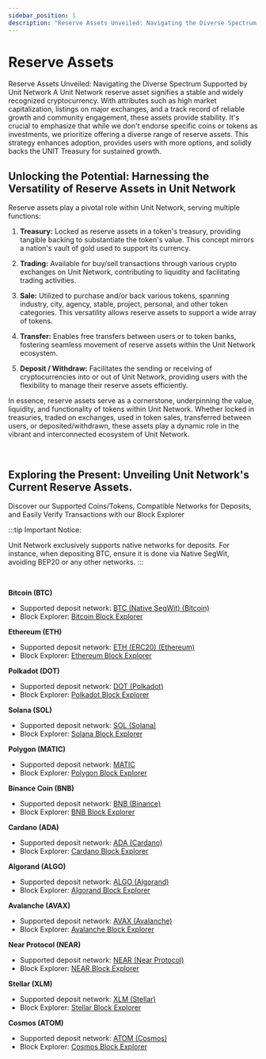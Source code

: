 ```yaml
---
sidebar_position: 1
description: "Reserve Assets Unveiled: Navigating the Diverse Spectrum Supported by Unit Network"
---
```


# Reserve Assets

Reserve Assets Unveiled: Navigating the Diverse Spectrum Supported by Unit Network
A Unit Network reserve asset signifies a stable and widely recognized cryptocurrency. With attributes such as high market capitalization, listings on major exchanges, and a track record of reliable growth and community engagement, these assets provide stability.
It's crucial to emphasize that while we don't endorse specific coins or tokens as investments, we prioritize offering a diverse range of reserve assets.
This strategy enhances adoption, provides users with more options, and solidly backs the UNIT Treasury for sustained growth.

## Unlocking the Potential: Harnessing the Versatility of Reserve Assets in Unit Network

Reserve assets play a pivotal role within Unit Network, serving multiple functions:

1. **Treasury:**
   Locked as reserve assets in a token's treasury, providing tangible backing to substantiate the token's value. This concept mirrors a nation's vault of gold used to support its currency.

2. **Trading:**
   Available for buy/sell transactions through various crypto exchanges on Unit Network, contributing to liquidity and facilitating trading activities.

3. **Sale:**
   Utilized to purchase and/or back various tokens, spanning industry, city, agency, stable, project, personal, and other token categories. This versatility allows reserve assets to support a wide array of tokens.

4. **Transfer:**
   Enables free transfers between users or to token banks, fostering seamless movement of reserve assets within the Unit Network ecosystem.

5. **Deposit / Withdraw:**
   Facilitates the sending or receiving of cryptocurrencies into or out of Unit Network, providing users with the flexibility to manage their reserve assets efficiently.

In essence, reserve assets serve as a cornerstone, underpinning the value, liquidity, and functionality of tokens within Unit Network. Whether locked in treasuries, traded on exchanges, used in token sales, transferred between users, or deposited/withdrawn, these assets play a dynamic role in the vibrant and interconnected ecosystem of Unit Network.

<br />

## Exploring the Present: Unveiling Unit Network's Current Reserve Assets.

Discover our Supported Coins/Tokens, Compatible Networks for Deposits, and Easily Verify Transactions with our Block Explorer

:::tip Important Notice:

Unit Network exclusively supports native networks for deposits. For instance, when depositing BTC, ensure it is done via Native SegWit, avoiding BEP20 or any other networks.
:::

<br />

**Bitcoin (BTC)**

- Supported deposit network: [BTC (Native SegWit) (Bitcoin)](https://bitcoin.org/)
- Block Explorer: [Bitcoin Block Explorer](https://www.blockchain.com/explorer)

**Ethereum (ETH)**

- Supported deposit network: [ETH (ERC20) (Ethereum)](https://ethereum.org/)
- Block Explorer: [Ethereum Block Explorer](https://etherscan.io/)

**Polkadot (DOT)**

- Supported deposit network: [DOT (Polkadot)](https://polkadot.network/)
- Block Explorer: [Polkadot Block Explorer](https://polkascan.io/)

**Solana (SOL)**

- Supported deposit network: [SOL (Solana)](https://solana.com/)
- Block Explorer: [Solana Block Explorer](https://explorer.solana.com/)

**Polygon (MATIC)**

- Supported deposit network: [MATIC](https://polygon.technology/)
- Block Explorer: [Polygon Block Explorer](https://polygonscan.com/)

**Binance Coin (BNB)**

- Supported deposit network: [BNB (Binance)](https://www.binance.org/)
- Block Explorer: [BNB Block Explorer](https://explorer.binance.org/)

**Cardano (ADA)**

- Supported deposit network: [ADA (Cardano)](https://cardano.org/)
- Block Explorer: [Cardano Block Explorer](https://cardanoscan.io/)

**Algorand (ALGO)**

- Supported deposit network: [ALGO (Algorand)](https://www.algorand.com/)
- Block Explorer: [Algorand Block Explorer](https://algoexplorer.io/)

**Avalanche (AVAX)**

- Supported deposit network: [AVAX (Avalanche)](https://www.avalabs.org/)
- Block Explorer: [Avalanche Block Explorer](https://cchain.explorer.avax.network/)

**Near Protocol (NEAR)**

- Supported deposit network: [NEAR (Near Protocol)](https://near.org/)
- Block Explorer: [NEAR Block Explorer](https://explorer.near.org/)

**Stellar (XLM)**

- Supported deposit network: [XLM (Stellar)](https://www.stellar.org/)
- Block Explorer: [Stellar Block Explorer](https://stellarscan.io/)

**Cosmos (ATOM)**

- Supported deposit network: [ATOM (Cosmos)](https://cosmos.network/)
- Block Explorer: [Cosmos Block Explorer](https://mintscan.io/)
